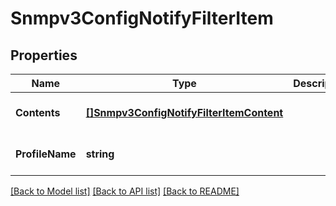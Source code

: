 # Snmpv3ConfigNotifyFilterItem

## Properties
Name | Type | Description | Notes
------------ | ------------- | ------------- | -------------
**Contents** | [**[]Snmpv3ConfigNotifyFilterItemContent**](snmpv3_config_notify_filter_item_content.md) |  | [optional] [default to null]
**ProfileName** | **string** |  | [optional] [default to null]

[[Back to Model list]](../README.md#documentation-for-models) [[Back to API list]](../README.md#documentation-for-api-endpoints) [[Back to README]](../README.md)

